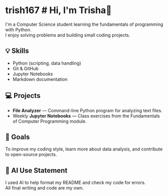 # trish167 # Hi, I'm Trisha👋

I'm a Computer Science student learning the fundamentals of programming with Python.  
I enjoy solving problems and building small coding projects.

## 💡 Skills
- Python (scripting, data handling)
- Git & GitHub
- Jupyter Notebooks
- Markdown documentation

## 💻 Projects
- **File Analyzer** — Command-line Python program for analyzing text files.  
- Weekly **Jupyter Notebooks** — Class exercises from the Fundamentals of Computer Programming module.

## 🎯 Goals
To improve my coding style, learn more about data analysis, and contribute to open-source projects.

## 🤖 AI Use Statement
I used AI to help format my README and check my code for errors.  
All final writing and code are my own.

